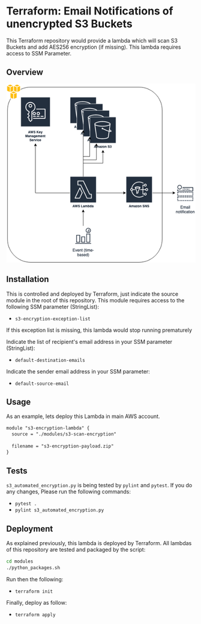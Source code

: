 # Terraform: Email Notifications of unencrypted S3 Buckets

This Terraform repository would provide a lambda which will scan S3 Buckets and add AES256 encryption (if missing). This lambda requires access to SSM Parameter.

## Overview

![Image](lambda-s3encryption.png?raw=true)

## Installation

This is controlled and deployed by Terraform, just indicate the source module in the root of this repository. This module requires access to the following SSM parameter (StringList):
- `s3-encryption-exception-list`

If this exception list is missing, this lambda would stop running prematurely

Indicate the list of recipient's email address in your SSM parameter (StringList):
- `default-destination-emails`

Indicate the sender email address in your SSM parameter:
- `default-source-email`

## Usage

As an example, lets deploy this Lambda in main AWS account.

```hcl
module "s3-encryption-lambda" {
  source = "./modules/s3-scan-encryption"

  filename = "s3-encryption-payload.zip"
}
```

## Tests

`s3_automated_encryption.py` is being tested by `pylint` and `pytest`. If you do any changes, Please run the following commands:
- `pytest .`
- `pylint s3_automated_encryption.py`

## Deployment

As explained previously, this lambda is deployed by Terraform. All lambdas of this repository are tested and packaged by the script:
```bash
cd modules
./python_packages.sh
```

Run then the following:

- `terraform init`

Finally, deploy as follow:

- `terraform apply`
